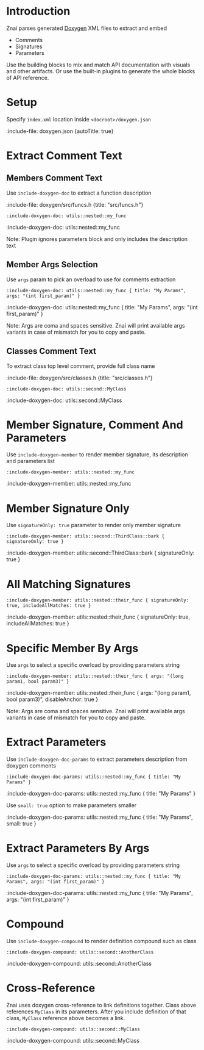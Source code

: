 # Introduction

Znai parses generated [Doxygen](https://www.doxygen.nl/index.html) XML files to extract and embed
* Comments
* Signatures 
* Parameters

Use the building blocks to mix and match API documentation with visuals and other artifacts.
Or use the built-in plugins to generate the whole blocks of API reference.

# Setup

Specify `index.xml` location inside `<docroot>/doxygen.json`

:include-file: doxygen.json {autoTitle: true}

# Extract Comment Text

## Members Comment Text

Use `include-doxygen-doc` to extract a function description

:include-file: doxygen/src/funcs.h {title: "src/funcs.h"}

    :include-doxygen-doc: utils::nested::my_func

:include-doxygen-doc: utils::nested::my_func

Note: Plugin ignores parameters block and only includes the description text

## Member Args Selection 

Use `args` param to pick an overload to use for comments extraction

    :include-doxygen-doc: utils::nested::my_func { title: "My Params", args: "(int first_param)" }

:include-doxygen-doc: utils::nested::my_func { title: "My Params", args: "(int first_param)" }

Note: Args are coma and spaces sensitive. Znai will print available args variants in case of mismatch for you to
copy and paste.



## Classes Comment Text

To extract class top level comment, provide full class name

:include-file: doxygen/src/classes.h {title: "src/classes.h"}

    :include-doxygen-doc: utils::second::MyClass

:include-doxygen-doc: utils::second::MyClass

# Member Signature, Comment And Parameters

Use `include-doxygen-member` to render member signature, its description and parameters list

    :include-doxygen-member: utils::nested::my_func

:include-doxygen-member: utils::nested::my_func 

# Member Signature Only

Use `signatureOnly: true` parameter to render only member signature

    :include-doxygen-member: utils::second::ThirdClass::bark { signatureOnly: true }

:include-doxygen-member: utils::second::ThirdClass::bark { signatureOnly: true }

# All Matching Signatures

    :include-doxygen-member: utils::nested::their_func { signatureOnly: true, includeAllMatches: true }

:include-doxygen-member: utils::nested::their_func { signatureOnly: true, includeAllMatches: true }


# Specific Member By Args

Use `args` to select a specific overload by providing parameters string

    :include-doxygen-member: utils::nested::their_func { args: "(long param1, bool param3)" }

:include-doxygen-member: utils::nested::their_func { args: "(long param1, bool param3)", disableAnchor: true }

Note: Args are coma and spaces sensitive. Znai will print available args variants in case of mismatch for you to 
copy and paste.

# Extract Parameters

Use `include-doxygen-doc-params` to extract parameters description from doxygen comments

    :include-doxygen-doc-params: utils::nested::my_func { title: "My Params" }

:include-doxygen-doc-params: utils::nested::my_func { title: "My Params" }

Use `small: true` option to make parameters smaller 

:include-doxygen-doc-params: utils::nested::my_func { title: "My Params", small: true }

# Extract Parameters By Args 

Use `args` to select a specific overload by providing parameters string

    :include-doxygen-doc-params: utils::nested::my_func { title: "My Params", args: "(int first_param)" }

:include-doxygen-doc-params: utils::nested::my_func { title: "My Params", args: "(int first_param)" }

# Compound

Use `include-doxygen-compound` to render definition compound such as class 

    :include-doxygen-compound: utils::second::AnotherClass

:include-doxygen-compound: utils::second::AnotherClass 


# Cross-Reference

Znai uses doxygen cross-reference to link definitions together. 
Class above references `MyClass` in its parameters. After you include definition of that class,
`MyClass` reference above becomes a link.

    :include-doxygen-compound: utils::second::MyClass

:include-doxygen-compound: utils::second::MyClass 
